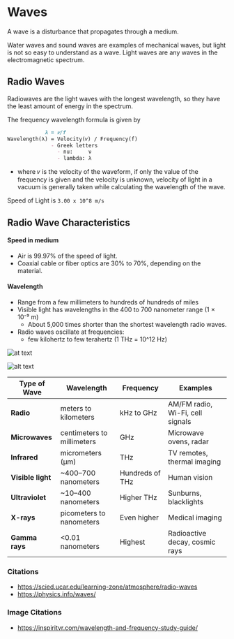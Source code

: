 # Waves

A wave is a disturbance that propagates through a medium.

Water waves and sound waves are examples of mechanical waves, but light is not so easy to understand as a wave. Light waves are any waves in the electromagnetic spectrum.

## Radio Waves

Radiowaves are the light waves with the longest wavelength, so they have the least amount of energy in the spectrum. 

The frequency wavelength formula is given by

```markdown
            λ = 𝜈/f 
Wavelength(λ) = Velocity(𝜈) / Frequency(f) 
              - Greek letters
                - nu:     ν
                - lambda: λ
```

- where 𝜈 is the velocity of the waveform, if only the value of the frequency is given and the velocity is unknown, velocity of light in a vacuum is generally taken while calculating the wavelength of the wave. 

Speed of Light is ```3.00 x 10^8 m/s```

## Radio Wave Characteristics

#### Speed in medium

- Air is 99.97% of the speed of light.
- Coaxial cable or fiber optics are 30% to 70%, depending on the material.

#### Wavelength

- Range from a few millimeters to hundreds of hundreds of miles
- Visible light has wavelengths in the 400 to 700 nanometer range (1 × 10⁻⁹ m)
    - About 5,000 times shorter than the shortest wavelength radio waves.
- Radio waves oscillate at frequencies: 
    - few kilohertz to few terahertz (1 THz = 10^12 Hz)

![at text](images/wave-freq.png)

![alt text](images/electromagnetic-spectrum.png)

| Type of Wave      | Wavelength                 | Frequency       | Examples                         |
|-------------------|----------------------------|-----------------|----------------------------------|
| **Radio**         | meters to kilometers       | kHz to GHz      | AM/FM radio, Wi-Fi, cell signals |
| **Microwaves**    | centimeters to millimeters | GHz             | Microwave ovens, radar           |
| **Infrared**      | micrometers (μm)           | THz             | TV remotes, thermal imaging      |
| **Visible light** | ~400–700 nanometers        | Hundreds of THz | Human vision                     |
| **Ultraviolet**   | ~10–400 nanometers         | Higher THz      | Sunburns, blacklights            |
| **X-rays**        | picometers to nanometers   | Even higher     | Medical imaging                  |
| **Gamma rays**    | <0.01 nanometers           | Highest         | Radioactive decay, cosmic rays   |


### Citations

- https://scied.ucar.edu/learning-zone/atmosphere/radio-waves
- https://physics.info/waves/

### Image Citations

- https://inspiritvr.com/wavelength-and-frequency-study-guide/
